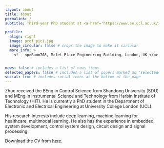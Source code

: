 ```yaml
---
layout: about
title: about
permalink: /
subtitle: Third-year PhD student at <a href='https://www.ee.ucl.ac.uk/iiml/'>I2|ML group </a>, <a href='https://www.ucl.ac.uk/'>University College London</a>.

profile:
  align: right
  image: prof_pic1.jpg
  image_circular: false # crops the image to make it circular
  more_info: >
    <!-- <p>Room708, Malet Place Engineering Building, London, UK </p> -->


news: false # includes a list of news items
selected_papers: false # includes a list of papers marked as "selected={true}"
social: true # includes social icons at the bottom of the page
---
```


Zhuo received the BEng in Control Science from Shandong University (SDU)  and  MEng in Instrumental Science and Technology from Harbin Institute of Technology (HIT). He is currently a PhD student in the Department of Electronic and Electrical Engineering at University College London (UCL).  

His research interests include deep learning, machine learning for healthcare, multimodal learning. He also has the experience in embedded system development, control system design, circuit design and signal processing.

Download the CV from [here](https://github.com/ZhuoZHI-UCL/ZhuoZHI-UCL.github.io/blob/master/CV.txt).
